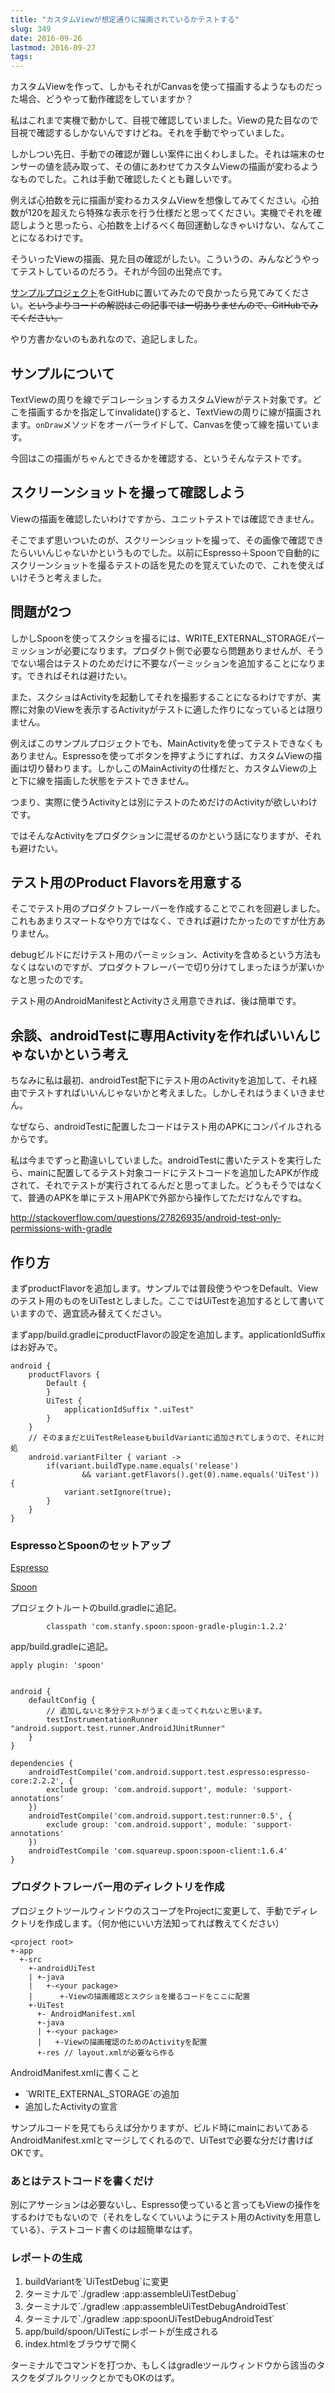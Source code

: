 ```yaml
---
title: "カスタムViewが想定通りに描画されているかテストする"
slug: 349
date: 2016-09-26
lastmod: 2016-09-27
tags: 
---
```


カスタムViewを作って、しかもそれがCanvasを使って描画するようなものだった場合、どうやって動作確認をしていますか？

私はこれまで実機で動かして、目視で確認していました。Viewの見た目なので目視で確認するしかないんですけどね。それを手動でやっていました。

しかしつい先日、手動での確認が難しい案件に出くわしました。それは端末のセンサーの値を読み取って、その値にあわせてカスタムViewの描画が変わるようなものでした。これは手動で確認したくとも難しいです。

例えば心拍数を元に描画が変わるカスタムViewを想像してみてください。心拍数が120を超えたら特殊な表示を行う仕様だと思ってください。実機でそれを確認しようと思ったら、心拍数を上げるべく毎回運動しなきゃいけない、なんてことになるわけです。

そういったViewの描画、見た目の確認がしたい。こういうの、みんなどうやってテストしているのだろう。それが今回の出発点です。

<a href="https://github.com/gen0083/ViewDrawingTest">サンプルプロジェクト</a>をGitHubに置いてみたので良かったら見てみてください。~~というよりコードの解説はこの記事では一切ありませんので、GitHubでみてください。~~

やり方書かないのもあれなので、追記しました。


## サンプルについて


TextViewの周りを線でデコレーションするカスタムViewがテスト対象です。どこを描画するかを指定してinvalidate()すると、TextViewの周りに線が描画されます。`onDraw`メソッドをオーバーライドして、Canvasを使って線を描いています。

今回はこの描画がちゃんとできるかを確認する、というそんなテストです。


## スクリーンショットを撮って確認しよう


Viewの描画を確認したいわけですから、ユニットテストでは確認できません。

そこでまず思いついたのが、スクリーンショットを撮って、その画像で確認できたらいいんじゃないかというものでした。以前にEspresso＋Spoonで自動的にスクリーンショットを撮るテストの話を見たのを覚えていたので、これを使えばいけそうと考えました。


## 問題が2つ


しかしSpoonを使ってスクショを撮るには、WRITE_EXTERNAL_STORAGEパーミッションが必要になります。プロダクト側で必要なら問題ありませんが、そうでない場合はテストのためだけに不要なパーミッションを追加することになります。できればそれは避けたい。

また、スクショはActivityを起動してそれを撮影することになるわけですが、実際に対象のViewを表示するActivityがテストに適した作りになっているとは限りません。

例えばこのサンプルプロジェクトでも、MainActivityを使ってテストできなくもありません。Espressoを使ってボタンを押すようにすれば、カスタムViewの描画は切り替わります。しかしこのMainActivityの仕様だと、カスタムViewの上と下に線を描画した状態をテストできません。

つまり、実際に使うActivityとは別にテストのためだけのActivityが欲しいわけです。

ではそんなActivityをプロダクションに混ぜるのかという話になりますが、それも避けたい。


## テスト用のProduct Flavorsを用意する


そこでテスト用のプロダクトフレーバーを作成することでこれを回避しました。これもあまりスマートなやり方ではなく、できれば避けたかったのですが仕方ありません。

debugビルドにだけテスト用のパーミッション、Activityを含めるという方法もなくはないのですが、プロダクトフレーバーで切り分けてしまったほうが潔いかなと思ったのです。

テスト用のAndroidManifestとActivityさえ用意できれば、後は簡単です。


## 余談、androidTestに専用Activityを作ればいいんじゃないかという考え


ちなみに私は最初、androidTest配下にテスト用のActivityを追加して、それ経由でテストすればいいんじゃないかと考えました。しかしそれはうまくいきません。

なぜなら、androidTestに配置したコードはテスト用のAPKにコンパイルされるからです。

私は今までずっと勘違いしていました。androidTestに書いたテストを実行したら、mainに配置してるテスト対象コードにテストコードを追加したAPKが作成されて、それでテストが実行されてるんだと思ってました。どうもそうではなくて、普通のAPKを単にテスト用APKで外部から操作してただけなんですね。

<a href="http://stackoverflow.com/questions/27826935/android-test-only-permissions-with-gradle">http://stackoverflow.com/questions/27826935/android-test-only-permissions-with-gradle</a>


## 作り方


まずproductFlavorを追加します。サンプルでは普段使うやつをDefault、Viewのテスト用のものをUiTestとしました。ここではUiTestを追加するとして書いていますので、適宜読み替えてください。

まずapp/build.gradleにproductFlavorの設定を追加します。applicationIdSuffixはお好みで。


```
android {
    productFlavors {
        Default {
        }
        UiTest {
            applicationIdSuffix ".uiTest"
        }
    }
    // そのままだとUiTestReleaseもbuildVariantに追加されてしまうので、それに対処
    android.variantFilter { variant ->
        if(variant.buildType.name.equals('release')
                && variant.getFlavors().get(0).name.equals('UiTest')) {
            variant.setIgnore(true);
        }
    }
}
```


### EspressoとSpoonのセットアップ


<a href="https://google.github.io/android-testing-support-library/docs/espresso/setup/" class="broken_link">Espresso</a>

<a href="https://github.com/stanfy/spoon-gradle-plugin">Spoon</a>

プロジェクトルートのbuild.gradleに追記。


```
        classpath 'com.stanfy.spoon:spoon-gradle-plugin:1.2.2'
```

app/build.gradleに追記。


```
apply plugin: 'spoon'


android {
    defaultConfig {
        // 追加しないと多分テストがうまく走ってくれないと思います。
        testInstrumentationRunner "android.support.test.runner.AndroidJUnitRunner"
    }
}

dependencies {
    androidTestCompile('com.android.support.test.espresso:espresso-core:2.2.2', {
        exclude group: 'com.android.support', module: 'support-annotations'
    })
    androidTestCompile('com.android.support.test:runner:0.5', {
        exclude group: 'com.android.support', module: 'support-annotations'
    })
    androidTestCompile 'com.squareup.spoon:spoon-client:1.6.4'
}
```


### プロダクトフレーバー用のディレクトリを作成


プロジェクトツールウィンドウのスコープをProjectに変更して、手動でディレクトリを作成します。（何か他にいい方法知ってれば教えてください）


```
<project root>
+-app
  +-src
    +-androidUiTest
    | +-java
    |   +-<your package>
    |      +-Viewの描画確認とスクショを撮るコードをここに配置
    +-UiTest
      +- AndroidManifest.xml
      +-java
      | +-<your package>
      |   +-Viewの描画確認のためのActivityを配置
      +-res // layout.xmlが必要なら作る
```

AndroidManifest.xmlに書くこと

<ul>
<li>`WRITE_EXTERNAL_STORAGE`の追加</li>
<li>追加したActivityの宣言</li>
</ul>
サンプルコードを見てもらえば分かりますが、ビルド時にmainにおいてあるAndroidManifest.xmlとマージしてくれるので、UiTestで必要な分だけ書けばOKです。


### あとはテストコードを書くだけ


別にアサーションは必要ないし、Espresso使っていると言ってもViewの操作をするわけでもないので（それをしなくていいようにテスト用のActivityを用意している）、テストコード書くのは超簡単なはず。


### レポートの生成


<ol>
<li>buildVariantを`UiTestDebug`に変更</li>
<li>ターミナルで`./gradlew :app:assembleUiTestDebug`</li>
<li>ターミナルで`./gradlew :app:assembleUiTestDebugAndroidTest`</li>
<li>ターミナルで`./gradlew :app:spoonUiTestDebugAndroidTest`</li>
<li>app/build/spoon/UiTestにレポートが生成される</li>
<li>index.htmlをブラウザで開く</li>
</ol>
ターミナルでコマンドを打つか、もしくはgradleツールウィンドウから該当のタスクをダブルクリックとかでもOKのはず。


  